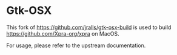 # Gtk-OSX #

This fork of https://github.com/jralls/gtk-osx-build is used to build
https://github.com/Xpra-org/xpra on MacOS.

For usage, please refer to the upstream documentation.
